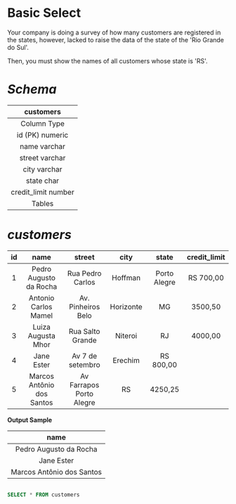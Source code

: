 # Basic Select





Your company is doing a survey of how many customers are registered in the states, however, lacked to raise the data of the state of the 'Rio Grande do Sul'.

Then, you must show the names of all customers whose state is 'RS'.

# _Schema_

|customers|
|:--:|
|Column	Type|
|id (PK)	numeric|
|name	varchar|
|street	varchar|
|city	varchar|
|state	char|
|credit_limit	number |
|Tables|

# _customers_

|id	|name	|street	|city	|state	|credit_limit |
|:--:|:--:|:--:|:--:|:--:|:--:|
|1	|Pedro Augusto da Rocha|	Rua Pedro Carlos| Hoffman	|Porto Alegre|	RS	700,00|
|2	|Antonio Carlos Mamel	|Av. Pinheiros	Belo| Horizonte	|MG	|3500,50|
|3	|Luiza Augusta Mhor	|Rua Salto Grande	|Niteroi|	RJ	|4000,00|
|4	|Jane Ester	|Av 7 de setembro|	Erechim|	RS	800,00|
|5|	Marcos Antônio dos Santos|	Av Farrapos	Porto Alegre	|RS	|4250,25 |

**Output Sample**

|name|
|:--:|
|Pedro Augusto da Rocha|
|Jane Ester|
|Marcos Antônio dos Santos |

```sql

SELECT * FROM customers 



```